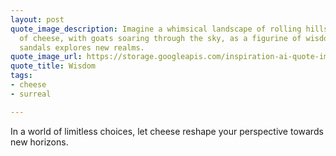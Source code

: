 ```yaml
---
layout: post
quote_image_description: Imagine a whimsical landscape of rolling hills made entirely
  of cheese, with goats soaring through the sky, as a figurine of wisdom wearing Lotus
  sandals explores new realms.
quote_image_url: https://storage.googleapis.com/inspiration-ai-quote-images/2023-10-12.jpg
quote_title: Wisdom
tags:
- cheese
- surreal

---
```


In a world of limitless choices, let cheese reshape your perspective towards new horizons.